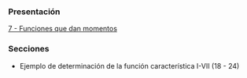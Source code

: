 ### Presentación

[7 - Funciones que dan momentos](https://www.overleaf.com/project/5e8cc47e00707500010d15e4)

### Secciones
- Ejemplo de determinación de la función característica I-VII (18 - 24)

